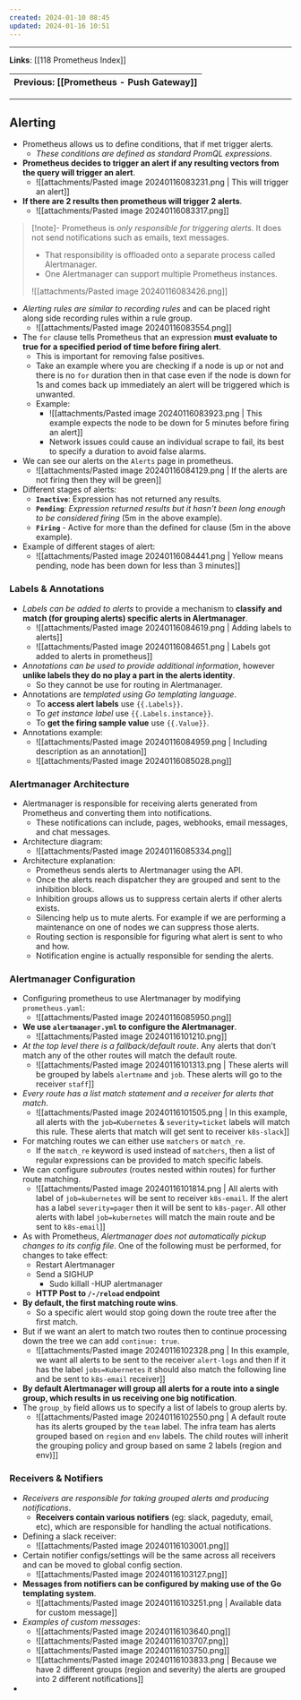 ```yaml
---
created: 2024-01-10 08:45
updated: 2024-01-16 10:51
---
```

---
**Links**: [[118 Prometheus Index]]

| Previous: [[Prometheus - Push Gateway]] |
|-|

---
## Alerting
- Prometheus allows us to define conditions, that if met trigger alerts.
	- *These conditions are defined as standard PromQL expressions*.
- **Prometheus decides to trigger an alert if any resulting vectors from the query will trigger an alert**.
	- ![[attachments/Pasted image 20240116083231.png | This will trigger an alert]]
- **If there are 2 results then prometheus will trigger 2 alerts**.
	- ![[attachments/Pasted image 20240116083317.png]]

> [!note]- Prometheus is *only responsible for triggering alerts*. It does not send notifications such as emails, text messages.
> - That responsibility is offloaded onto a separate process called Alertmanager.
> - One Alertmanager can support multiple Prometheus instances.
> 
> ![[attachments/Pasted image 20240116083426.png]]

- *Alerting rules are similar to recording rules* and can be placed right along side recording rules within a rule group.
	- ![[attachments/Pasted image 20240116083554.png]]
- The `for` clause tells Prometheus that an expression **must evaluate to true for a specified period of time before firing alert**.
	- This is important for removing false positives.
	- Take an example where you are checking if a node is up or not and there is no `for` duration then in that case even if the node is down for 1s and comes back up immediately an alert will be triggered which is unwanted.
	- Example:
		- ![[attachments/Pasted image 20240116083923.png | This example expects the node to be down for 5 minutes before firing an alert]]
		- Network issues could cause an individual scrape to fail, its best to specify a duration to avoid false alarms.
- We can see our alerts on the `Alerts` page in prometheus.
	- ![[attachments/Pasted image 20240116084129.png | If the alerts are not firing then they will be green]]
- Different stages of alerts:
	- **`Inactive`**: Expression has not returned any results.
	- **`Pending`**: *Expression returned results but it hasn't been long enough to be considered firing* (5m in the above example).
	- **`Firing`** - Active for more than the defined for clause (5m in the above example).
- Example of different stages of alert:
	- ![[attachments/Pasted image 20240116084441.png | Yellow means pending, node has been down for less than 3 minutes]]

### Labels & Annotations
- *Labels can be added to alerts* to provide a mechanism to **classify and match (for grouping alerts) specific alerts in Alertmanager**.
	- ![[attachments/Pasted image 20240116084619.png | Adding labels to alerts]]
	- ![[attachments/Pasted image 20240116084651.png | Labels got added to alerts in prometheus]]
- *Annotations can be used to provide additional information*, however **unlike labels they do no play a part in the alerts identity**. 
	- So they cannot be use for routing in Alertmanager.
- Annotations are *templated using Go templating language*.
	- To **access alert labels** use `{{.Labels}}`.
	- To *get instance label* use `{{.Labels.instance}}`.
	- To **get the firing sample value** use `{{.Value}}`.
- Annotations example:
	- ![[attachments/Pasted image 20240116084959.png | Including description as an annotation]]
	- ![[attachments/Pasted image 20240116085028.png]]

### Alertmanager Architecture
- Alertmanager is responsible for receiving alerts generated from Prometheus and converting them into notifications.
	- These notifications can include, pages, webhooks, email messages, and chat messages.
- Architecture diagram:
	- ![[attachments/Pasted image 20240116085334.png]]
- Architecture explanation:
	- Prometheus sends alerts to Alertmanager using the API. 
	- Once the alerts reach dispatcher they are grouped and sent to the inhibition block.
	- Inhibition groups allows us to suppress certain alerts if other alerts exists.
	- Silencing help us to mute alerts. For example if we are performing a maintenance on one of nodes we can suppress those alerts.
	- Routing section is responsible for figuring what alert is sent to who and how.
	- Notification engine is actually responsible for sending the alerts.

### Alertmanager Configuration
- Configuring prometheus to use Alertmanager by modifying `prometheus.yaml`:
	- ![[attachments/Pasted image 20240116085950.png]]
- **We use `alertmanager.yml` to configure the Alertmanager**.
	- ![[attachments/Pasted image 20240116101210.png]]
- *At the top level there is a fallback/default route*. Any alerts that don't match any of the other routes will match the default route.
	- ![[attachments/Pasted image 20240116101313.png | These alerts will be grouped by labels `alertname` and `job`. These alerts will go to the receiver `staff`]]
- *Every route has a list match statement and a receiver for alerts that match*.
	- ![[attachments/Pasted image 20240116101505.png | In this example, all alerts with the `job=Kubernetes` & `severity=ticket` labels will match this rule. These alerts that match will get sent to receiver `k8s-slack`]] 
- For matching routes we can either use `matchers` or `match_re`.
	- If the `match_re` keyword is used instead of `matchers`, then a list of regular expressions can be provided to match specific labels.
- We can configure *subroutes* (routes nested within routes) for further route matching.
	- ![[attachments/Pasted image 20240116101814.png | All alerts with label of `job=kubernetes` will be sent to receiver `k8s-email`. If the alert has a label `severity=pager` then it will be sent to `k8s-pager`. All other alerts with label `job=kubernetes` will match the main route and be sent to `k8s-email`]]
- As with Prometheus, *Alertmanager does not automatically pickup changes to its config file*. One of the following must be performed, for changes to take effect:
	- Restart Alertmanager
	- Send a SIGHUP
		- Sudo killall -HUP alertmanager
	- **НТТР Post to `/-/reload` endpoint**
- **By default, the first matching route wins**. 
	- So a specific alert would stop going down the route tree after the first match.
- But if we want an alert to match two routes then to continue processing down the tree we can add `continue: true`.
	- ![[attachments/Pasted image 20240116102328.png | In this example, we want all alerts to be sent to the receiver `alert-logs` and then if it has the label `jobs=Kubernetes` it should also match the following line and be sent to `k8s-email` receiver]]
- **By default Alertmanager will group all alerts for a route into a single group, which results in us receiving one big notification**.
- The `group_by` field allows us to specify a list of labels to group alerts by.
	- ![[attachments/Pasted image 20240116102550.png | A default route has its alerts grouped by the `team` label. The infra team has alerts grouped based on `region` and `env` labels. The child routes will inherit the grouping policy and group based on same 2 labels (region and env)]]

### Receivers & Notifiers
- *Receivers are responsible for taking grouped alerts and producing notifications*.
	- **Receivers contain various notifiers** (eg: slack, pageduty, email, etc), which are responsible for handling the actual notifications.
- Defining a slack receiver:
	- ![[attachments/Pasted image 20240116103001.png]]
- Certain notifier configs/settings will be the same across all receivers and can be moved to global config section.
	- ![[attachments/Pasted image 20240116103127.png]]
- **Messages from notifiers can be configured by making use of the Go templating system**.
	- ![[attachments/Pasted image 20240116103251.png | Available data for custom message]]
- *Examples of custom messages*:
	- ![[attachments/Pasted image 20240116103640.png]]
	- ![[attachments/Pasted image 20240116103707.png]]
	- ![[attachments/Pasted image 20240116103750.png]]
	- ![[attachments/Pasted image 20240116103833.png | Because we have 2 different groups (region and severity) the alerts are grouped into 2 different notifications]]
- 